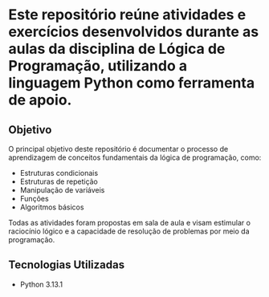 # Este repositório reúne atividades e exercícios desenvolvidos durante as aulas da disciplina de Lógica de Programação, utilizando a linguagem Python como ferramenta de apoio.

## Objetivo
O principal objetivo deste repositório é documentar o processo de aprendizagem de conceitos fundamentais da lógica de programação, como:

- Estruturas condicionais
- Estruturas de repetição
- Manipulação de variáveis
- Funções
- Algoritmos básicos
  
Todas as atividades foram propostas em sala de aula e visam estimular o raciocínio lógico e a capacidade de resolução de problemas por meio da programação.


## Tecnologias Utilizadas

- Python 3.13.1
